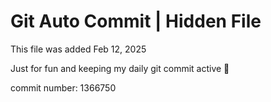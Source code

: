# Git Auto Commit | Hidden File

This file was added Feb 12, 2025

Just for fun and keeping my daily git commit active 🤪

commit number: 1366750
